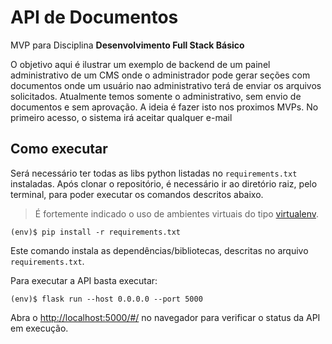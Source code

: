 # API de Documentos

MVP para Disciplina **Desenvolvimento Full Stack Básico** 

O objetivo aqui é ilustrar um exemplo de backend de um painel administrativo de um CMS onde o administrador pode gerar seções com documentos onde um usuário nao administrativo terá de enviar os arquivos solicitados. Atualmente temos somente o administrativo, sem envio de documentos e sem aprovação. A ideia é fazer isto nos proximos MVPs.
No primeiro acesso, o sistema irá aceitar qualquer e-mail

## Como executar 

Será necessário ter todas as libs python listadas no `requirements.txt` instaladas.
Após clonar o repositório, é necessário ir ao diretório raiz, pelo terminal, para poder executar os comandos descritos abaixo.

> É fortemente indicado o uso de ambientes virtuais do tipo [virtualenv](https://virtualenv.pypa.io/en/latest/installation.html).

```
(env)$ pip install -r requirements.txt
```

Este comando instala as dependências/bibliotecas, descritas no arquivo `requirements.txt`.

Para executar a API  basta executar:

```
(env)$ flask run --host 0.0.0.0 --port 5000
```

Abra o [http://localhost:5000/#/](http://localhost:5000/#/) no navegador para verificar o status da API em execução.
